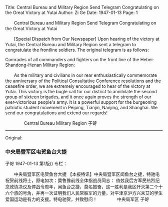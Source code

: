 Title: Central Bureau and Military Region Send Telegram Congratulating on the Great Victory at Yutai
Author: Zi Ge
Date: 1947-01-13
Page: 1

　　Central Bureau and Military Region Send Telegram Congratulating on the Great Victory at Yutai

　　[Special Dispatch from Our Newspaper] Upon hearing of the victory at Yutai, the Central Bureau and Military Region sent a telegram to congratulate the frontline soldiers. The original telegram is as follows:

Comrades of all commanders and fighters on the front line of the Hebei-Shandong-Henan Military Region:

　　As the military and civilians in our rear enthusiastically commemorate the anniversary of the Political Consultative Conference resolutions and the ceasefire order, we are extremely encouraged to hear of the victory at Yutai. This victory is the bugle call for our district to annihilate the second group of sixteen brigades, and it once again proves the strength of our ever-victorious people's army. It is a powerful support for the burgeoning patriotic student movement in Peiping, Tianjin, Nanjing, and Shanghai. We send our congratulations and extend our regards!

　　　　  Central Bureau Military Region 子哿



<hr /> 

Original: 


### 中央局暨军区电贺鱼台大捷
子哿
1947-01-13
第1版()
专栏：

　　中央局暨军区电贺鱼台大捷
    【本报特讯】中央局暨军区闻鱼台之捷，特驰电祝贺前线将士，原电如次：冀鲁豫前线全体指战员同志：
    值兹我后方军民热烈纪念政协决议及停战令周年，闻鱼台之捷，莫名振奋，这一胜利是我区歼灭第二个十六个旅的号角，并再一次证明我们人民常胜军的力量，对平津京沪方兴未艾的学生爱国运动是有力的支援。特电驰贺，并致慰问！
　　　　  中央局军区  子哿
